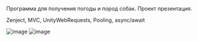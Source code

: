 Программа для получения погоды и пород собак. Проект презентация.

Zenject, MVC, UnityWebRequests, Pooling, async/await

![image](https://github.com/user-attachments/assets/7e1ecd69-7791-4f73-9200-bcda49641437)  ![image](https://github.com/user-attachments/assets/f62c5b6e-96a8-4525-bdba-196cb5cd967a)

